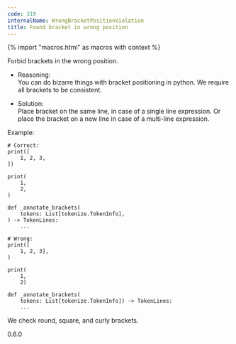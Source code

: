```yaml
---
code: 319
internalName: WrongBracketPositionViolation
title: Found bracket in wrong position
---
```


{% import "macros.html" as macros with context %}

Forbid brackets in the wrong position.

  - Reasoning:  
    You can do bizarre things with bracket positioning in python. We
    require all brackets to be consistent.

  - Solution:  
    Place bracket on the same line, in case of a single line expression.
    Or place the bracket on a new line in case of a multi-line
    expression.

Example:

    # Correct:
    print([
        1, 2, 3,
    ])
    
    print(
        1,
        2,
    )
    
    def _annotate_brackets(
        tokens: List[tokenize.TokenInfo],
    ) -> TokenLines:
        ...
    
    # Wrong:
    print([
        1, 2, 3],
    )
    
    print(
        1,
        2)
    
    def _annotate_brackets(
        tokens: List[tokenize.TokenInfo]) -> TokenLines:
        ...

We check round, square, and curly brackets.

<div class="versionadded">

0.6.0

</div>